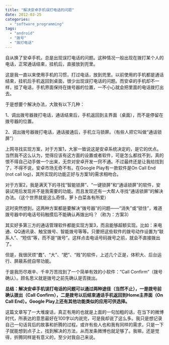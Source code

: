 ```yaml
---
title: "解决安卓手机误打电话的问题"
date: 2012-03-25
categories: 
  - "software_programming"
tags: 
  - "android"
  - "拨号"
  - "拨打电话"
---
```


自从换了安卓手机，总是出现误打电话的问题。这种情况一般出现在拨打某个人的电话，正常通话结束，挂机后，直接放到兜里。

这是我一直以来使用手机的习惯，打过电话，放到兜里。以前使用的手机都是通话结束，挂机后手机返回到桌面，很少出现误打电话的问题。而安卓的手机却不一样，挂了电话，手机界面保持在拨号器的位置，一不小心就会把里面的电话拨打出去。

于是想要个解决办法，大致有以下几种：

1、调出拨号器拨打电话，通话结束后，手机返回到主界面（桌面），而不是停留在拨号器的位置。

2、调出拨号器拨打电话，通话接通后，手机立马锁屏。（有些人把它叫做“通话锁屏”）

上网寻找实现方案，对于方案1，大家一致说这是安卓系统决定的，是它的优点。当然我不这么认为，觉得应该有这方面的设置或者软件，可是怎么都找不到，真的恨不得自己动手做一个出来，无奈对安卓开发一窍不通。不过最终还是让我给找到了，不得不说，安卓市场无奇不有。在Google Play有一款软件是On Call End (not call log)，其所实现的功能正好与方案1的需求相吻合。

对于方案2，我是满天下的寻找“智能锁屏”、“一键锁屏”和“通话锁屏”的软件，安装试用后发现并不是我需要的功能。而且发现还有一大帮人寻找“通话锁屏”的解决办法。（这个世界就是这么奇怪，萝卜白菜各有所爱）

这时突然想到，这两种方案都是要解决“拨号器”的问题——“消失”或“锁住”，难道拨号器中的电话号码触摸后不能确认再拨出吗？（称为：方案3）

其实好多第三方的通话管理软件都能实现方案3，而且能够超额实现。比如：来电通、QQ通讯录、触宝拨号、智能拨号等等。只要把这些软件的拨号动作设置为“联系人”、“短信”等，而不是“拨号”。这样点击电话号码拨号之前，就会不直接拨出了。

但是，我很厌烦“蠢”、“大”、“肥”、“贱”的软件，上述几个正是，体积大、后台运行、屏蔽系统自带功能。

于是我历尽艰辛、千辛万苦找到了一个简单有效的小软件：“Call Confirm”（拨号确认）。顾名思义就是拨号之前先确认是否拨出。

**总结：解决安卓手机误打电话的问题可以通过两种途径（当然不止），一是拨号前确认拨出（Call Confirm），二是拨号以后结束通话手机返回到Home主界面（On Call End）。Google Play上还有其他功能类似的应用可供选择。**

这篇文章写了一大堆废话，真正有用的也就是上面的一句加粗的话，在当下的微博时代，所表达的意思最好在100字以内说完，可是我却说了这么多。我只是想记录自己一句话背后的故事和折腾的过程。或许有些人也和我有同样的需求，只是一下子就能想到点子上，找到解决的方法，从而发条微博也就足够了。我嘛，还是觉得，折腾同样是有意义的，至少对我自己来说。
